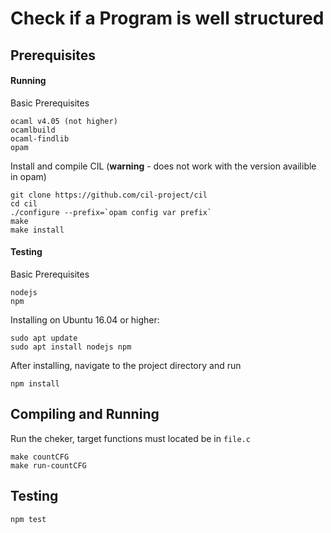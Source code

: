 # Check if a Program is well structured

## Prerequisites

#### Running

Basic Prerequisites 

    ocaml v4.05 (not higher)
    ocamlbuild
    ocaml-findlib
    opam

Install and compile CIL (**warning** - does not work with the version availible in opam)

    git clone https://github.com/cil-project/cil
    cd cil
    ./configure --prefix=`opam config var prefix`
    make
    make install

#### Testing

Basic Prerequisites 

    nodejs
    npm

Installing on Ubuntu 16.04 or higher:

    sudo apt update
    sudo apt install nodejs npm

After installing, navigate to the project directory and run

    npm install

## Compiling and Running

Run the cheker, target functions must located be in `file.c`
<!-- CFG: -->
    make countCFG
    make run-countCFG

<!-- AST (naiive aproach):

    make countAST
    make run-countAST -->

## Testing

    npm test
